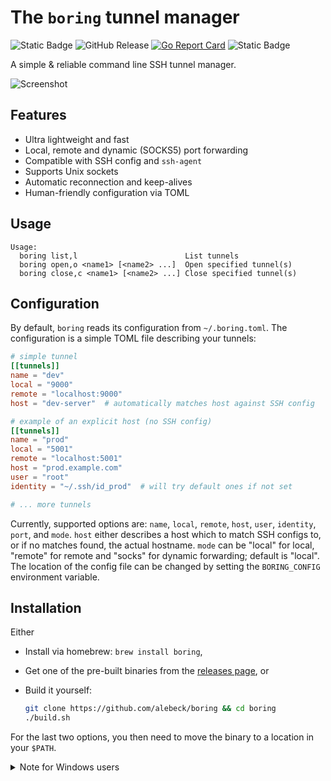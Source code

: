 # The `boring` tunnel manager

![Static Badge](https://img.shields.io/badge/build-passing-4CC525?) ![GitHub Release](https://img.shields.io/github/v/release/alebeck/boring?color=orange) [![Go Report Card](https://goreportcard.com/badge/github.com/alebeck/boring)](https://goreportcard.com/report/github.com/alebeck/boring)
 ![Static Badge](https://img.shields.io/badge/license-MIT-blue?)

A simple & reliable command line SSH tunnel manager.

![Screenshot](./assets/dark.gif)

## Features
* Ultra lightweight and fast
* Local, remote and dynamic (SOCKS5) port forwarding
* Compatible with SSH config and `ssh-agent`
* Supports Unix sockets
* Automatic reconnection and keep-alives
* Human-friendly configuration via TOML

## Usage
```
Usage:
  boring list,l                        List tunnels
  boring open,o <name1> [<name2> ...]  Open specified tunnel(s)
  boring close,c <name1> [<name2> ...] Close specified tunnel(s)
```

## Configuration
By default, `boring` reads its configuration from `~/.boring.toml`. The configuration is a simple TOML file describing your tunnels:

```toml
# simple tunnel
[[tunnels]]
name = "dev"
local = "9000"
remote = "localhost:9000"
host = "dev-server"  # automatically matches host against SSH config

# example of an explicit host (no SSH config)
[[tunnels]]
name = "prod"
local = "5001"
remote = "localhost:5001"
host = "prod.example.com"
user = "root"
identity = "~/.ssh/id_prod"  # will try default ones if not set

# ... more tunnels
```

Currently, supported options are: `name`, `local`, `remote`, `host`, `user`, `identity`, `port`, and `mode`. `host` either describes a host which to match SSH configs to, or if no matches found, the actual hostname. `mode` can be "local" for local, "remote" for remote and "socks" for dynamic forwarding; default is "local". The location of the config file can be changed by setting the `BORING_CONFIG` environment variable.


## Installation
Either
* Install via homebrew: `brew install boring`,
* Get one of the pre-built binaries from the [releases page](https://github.com/alebeck/boring/releases), or
* Build it yourself:

  ```sh
  git clone https://github.com/alebeck/boring && cd boring
  ./build.sh
  ```

For the last two options, you then need to move the binary to a location in your `$PATH`.

<details>
  <summary>Note for Windows users</summary>
  Windows is fully supported since release 0.6.0. Users currently have to build from source, which is very easy. Make sure Go >= 1.23.0 is installed and then compile via

  ```batch
  git clone https://github.com/alebeck/boring && cd boring
  .\build_win.bat
  ```

  Then, move the executable to a location in your `%PATH%`.
</details>
